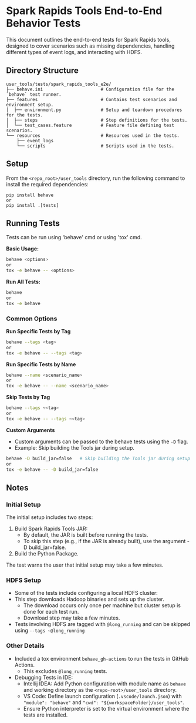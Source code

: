 # Spark Rapids Tools End-to-End Behavior Tests

This document outlines the end-to-end tests for Spark Rapids tools, designed to cover scenarios such as missing
dependencies, handling different types of event logs, and interacting with HDFS.

## Directory Structure
```commandline
user_tools/tests/spark_rapids_tools_e2e/
├── behave.ini                      # Configuration file for the `behave` test runner.
├── features                        # Contains test scenarios and environment setup.
│  ├── environment.py               # Setup and teardown procedures for the tests.
│  ├── steps                        # Step definitions for the tests.
│  └── test_cases.feature           # Feature file defining test scenarios.
└── resources                       # Resources used in the tests.
    ├── event_logs  
    └── scripts                     # Scripts used in the tests.  
```


## Setup

From the `<repo_root>/user_tools` directory, run the following command to install the required dependencies:


```commandline
pip install behave
or
pip install .[tests]
```


## Running Tests
Tests can be run using 'behave' cmd or using 'tox' cmd.

**Basic Usage:**

```sh
behave <options>
or
tox -e behave -- <options>
```

**Run All Tests:**

```sh
behave
or
tox -e behave
```

### Common Options

**Run Specific Tests by Tag**

```sh
behave --tags <tag>
or
tox -e behave -- --tags <tag>
```

**Run Specific Tests by Name**

```sh
behave --name <scenario_name>
or
tox -e behave -- --name <scenario_name>
```

**Skip Tests by Tag**

```sh
behave --tags ~<tag>
or
tox -e behave -- --tags ~<tag>
```

**Custom Arguments**
- Custom arguments can be passed to the behave tests using the `-D` flag.
- Example: Skip building the Tools jar during setup.

```sh
behave -D build_jar=false   # Skip building the Tools jar during setup (default: true)
or
tox -e behave -- -D build_jar=false
```



## Notes

### Initial Setup

The initial setup includes two steps:

1. Build Spark Rapids Tools JAR:
    - By default, the JAR is built before running the tests.
    - To skip this step (e.g., if the JAR is already built), use the argument -D build_jar=false.
2. Build the Python Package.

The test warns the user that initial setup may take a few minutes.

### HDFS Setup

- Some of the tests include configuring a local HDFS cluster:
- This step downloads Hadoop binaries and sets up the cluster.
  - The download occurs only once per machine but cluster setup is done for each test run.
  - Download step may take a few minutes.
- Tests involving HDFS are tagged with `@long_running` and can be skipped using `--tags ~@long_running`

### Other Details
- Included a tox environment `behave_gh-actions` to run the tests in GitHub Actions.
  - This excludes `@long_running` tests.
- Debugging Tests in IDE:
  - Intellij IDEA: Add Python configuration with module name as `behave` and working directory as the `<repo-root>/user_tools` directory.
  - VS Code: Define launch configuration (`.vscode/launch.json`) with `"module": "behave"` and `"cwd": "${workspaceFolder}/user_tools"`.
  - Ensure Python interpreter is set to the virtual environment where the tests are installed.
